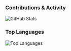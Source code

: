 ### Contributions & Activity
![GitHub Stats](https://github-readme-stats.vercel.app/api?username=blessed-winner&show_icons=true&theme=dark&bg_color=0f111a&title_color=ff2b2b&icon_color=ff2b2b&text_color=e6e6e6)

### Top Languages
![Top Languages](https://github-readme-stats.vercel.app/api/top-langs/?username=blessed-winner&layout=compact&theme=dark&bg_color=0f111a&title_color=ff2b2b&text_color=e6e6e6)

